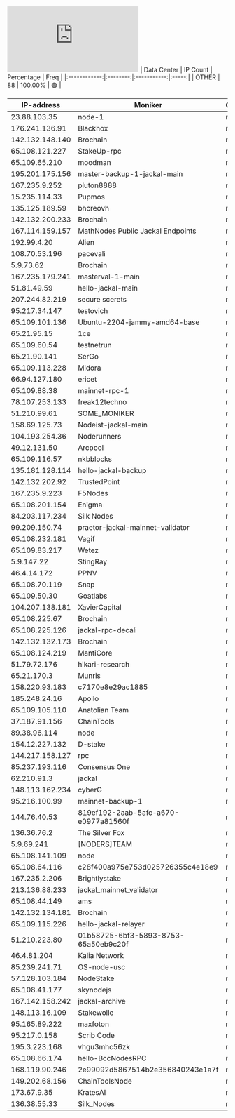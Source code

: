 ![Diagramm](https://github.com/obajay/StateSync-snapshots/blob/main/Projects/Jackal/1/README.md)
| Data Center | IP Count | Percentage | Freq |
|:------------:|:--------:|:-----------:|:-----:|
| OTHER | 88 | 100.00% | 🟢 |

<!-- START_TABLE -->
| IP-address | Moniker | Organization | Country | City |
|-------------|---------|---------------|---------|------|
| 23.88.103.35 | node-1 | null | 🏴‍☠️ null | null |
| 176.241.136.91 | Blackhox | null | 🏴‍☠️ null | null |
| 142.132.148.140 | Brochain | null | 🏴‍☠️ null | null |
| 65.108.121.227 | StakeUp-rpc | null | 🏴‍☠️ null | null |
| 65.109.65.210 | moodman | null | 🏴‍☠️ null | null |
| 195.201.175.156 | master-backup-1-jackal-main | null | 🏴‍☠️ null | null |
| 167.235.9.252 | pluton8888 | null | 🏴‍☠️ null | null |
| 15.235.114.33 | Pupmos | null | 🏴‍☠️ null | null |
| 135.125.189.59 | bhcreovh | null | 🏴‍☠️ null | null |
| 142.132.200.233 | Brochain | null | 🏴‍☠️ null | null |
| 167.114.159.157 | MathNodes Public Jackal Endpoints | null | 🏴‍☠️ null | null |
| 192.99.4.20 | Alien | null | 🏴‍☠️ null | null |
| 108.70.53.196 | pacevali | null | 🏴‍☠️ null | null |
| 5.9.73.62 | Brochain | null | 🏴‍☠️ null | null |
| 167.235.179.241 | masterval-1-main | null | 🏴‍☠️ null | null |
| 51.81.49.59 | hello-jackal-main | null | 🏴‍☠️ null | null |
| 207.244.82.219 | secure scerets | null | 🏴‍☠️ null | null |
| 95.217.34.147 | testovich | null | 🏴‍☠️ null | null |
| 65.109.101.136 | Ubuntu-2204-jammy-amd64-base | null | 🏴‍☠️ null | null |
| 65.21.95.15 | 1ce | null | 🏴‍☠️ null | null |
| 65.109.60.54 | testnetrun | null | 🏴‍☠️ null | null |
| 65.21.90.141 | SerGo | null | 🏴‍☠️ null | null |
| 65.109.113.228 | Midora | null | 🏴‍☠️ null | null |
| 66.94.127.180 | ericet | null | 🏴‍☠️ null | null |
| 65.109.88.38 | mainnet-rpc-1 | null | 🏴‍☠️ null | null |
| 78.107.253.133 | freak12techno | null | 🏴‍☠️ null | null |
| 51.210.99.61 | SOME_MONIKER | null | 🏴‍☠️ null | null |
| 158.69.125.73 | Nodeist-jackal-main | null | 🏴‍☠️ null | null |
| 104.193.254.36 | Noderunners | null | 🏴‍☠️ null | null |
| 49.12.131.50 | Arcpool | null | 🏴‍☠️ null | null |
| 65.109.116.57 | nkbblocks | null | 🏴‍☠️ null | null |
| 135.181.128.114 | hello-jackal-backup | null | 🏴‍☠️ null | null |
| 142.132.202.92 | TrustedPoint | null | 🏴‍☠️ null | null |
| 167.235.9.223 | F5Nodes | null | 🏴‍☠️ null | null |
| 65.108.201.154 | Enigma | null | 🏴‍☠️ null | null |
| 84.203.117.234 | Silk Nodes | null | 🏴‍☠️ null | null |
| 99.209.150.74 | praetor-jackal-mainnet-validator | null | 🏴‍☠️ null | null |
| 65.108.232.181 | Vagif | null | 🏴‍☠️ null | null |
| 65.109.83.217 | Wetez | null | 🏴‍☠️ null | null |
| 5.9.147.22 | StingRay | null | 🏴‍☠️ null | null |
| 46.4.14.172 | PPNV | null | 🏴‍☠️ null | null |
| 65.108.70.119 | Snap | null | 🏴‍☠️ null | null |
| 65.109.50.30 | Goatlabs | null | 🏴‍☠️ null | null |
| 104.207.138.181 | XavierCapital | null | 🏴‍☠️ null | null |
| 65.108.225.67 | Brochain | null | 🏴‍☠️ null | null |
| 65.108.225.126 | jackal-rpc-decali | null | 🏴‍☠️ null | null |
| 142.132.132.173 | Brochain | null | 🏴‍☠️ null | null |
| 65.108.124.219 | MantiCore | null | 🏴‍☠️ null | null |
| 51.79.72.176 | hikari-research | null | 🏴‍☠️ null | null |
| 65.21.170.3 | Munris | null | 🏴‍☠️ null | null |
| 158.220.93.183 | c7170e8e29ac1885 | null | 🏴‍☠️ null | null |
| 185.248.24.16 | Apollo | null | 🏴‍☠️ null | null |
| 65.109.105.110 | Anatolian Team | null | 🏴‍☠️ null | null |
| 37.187.91.156 | ChainTools | null | 🏴‍☠️ null | null |
| 89.38.96.114 | node | null | 🏴‍☠️ null | null |
| 154.12.227.132 | D-stake | null | 🏴‍☠️ null | null |
| 144.217.158.127 | rpc | null | 🏴‍☠️ null | null |
| 85.237.193.116 | Consensus One | null | 🏴‍☠️ null | null |
| 62.210.91.3 | jackal | null | 🏴‍☠️ null | null |
| 148.113.162.234 | cyberG | null | 🏴‍☠️ null | null |
| 95.216.100.99 | mainnet-backup-1 | null | 🏴‍☠️ null | null |
| 144.76.40.53 | 819ef192-2aab-5afc-a670-e0977a81560f | null | 🏴‍☠️ null | null |
| 136.36.76.2 | The Silver Fox | null | 🏴‍☠️ null | null |
| 5.9.69.241 | [NODERS]TEAM | null | 🏴‍☠️ null | null |
| 65.108.141.109 | node | null | 🏴‍☠️ null | null |
| 65.108.64.116 | c28f400a975e753d025726355c4e18e9 | null | 🏴‍☠️ null | null |
| 167.235.2.206 | Brightlystake | null | 🏴‍☠️ null | null |
| 213.136.88.233 | jackal_mainnet_validator | null | 🏴‍☠️ null | null |
| 65.108.44.149 | ams | null | 🏴‍☠️ null | null |
| 142.132.134.181 | Brochain | null | 🏴‍☠️ null | null |
| 65.109.115.226 | hello-jackal-relayer | null | 🏴‍☠️ null | null |
| 51.210.223.80 | 01b58725-6bf3-5893-8753-65a50eb9c20f | null | 🏴‍☠️ null | null |
| 46.4.81.204 | Kalia Network | null | 🏴‍☠️ null | null |
| 85.239.241.71 | OS-node-usc | null | 🏴‍☠️ null | null |
| 57.128.103.184 | NodeStake | null | 🏴‍☠️ null | null |
| 65.108.41.177 | skynodejs | null | 🏴‍☠️ null | null |
| 167.142.158.242 | jackal-archive | null | 🏴‍☠️ null | null |
| 148.113.16.109 | Stakewolle | null | 🏴‍☠️ null | null |
| 95.165.89.222 | maxfoton | null | 🏴‍☠️ null | null |
| 95.217.0.158 | Scrib Code | null | 🏴‍☠️ null | null |
| 195.3.223.168 | vhgu3mhc56zk | null | 🏴‍☠️ null | null |
| 65.108.66.174 | hello-BccNodesRPC | null | 🏴‍☠️ null | null |
| 168.119.90.246 | 2e99092d5867514b2e356840243e1a7f | null | 🏴‍☠️ null | null |
| 149.202.68.156 | ChainToolsNode | null | 🏴‍☠️ null | null |
| 173.67.9.35 | KratesAI | null | 🏴‍☠️ null | null |
| 136.38.55.33 | Silk_Nodes | null | 🏴‍☠️ null | null |

<!-- END_TABLE -->